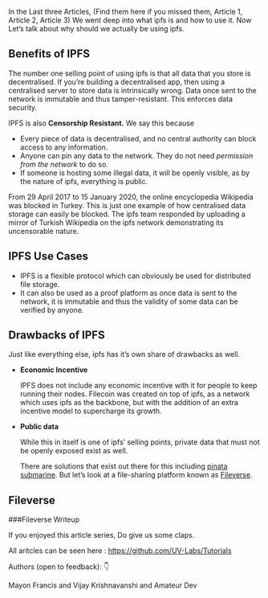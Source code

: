In the Last three Articles, (Find them here if you missed them, Article 1, Article 2, Article 3) We went deep into what ipfs is and how to use it. Now Let’s talk about why should we actually be using ipfs.

## Benefits of IPFS

The number one selling point of using ipfs is that all data that you store is decentralised. If you’re building a decentralised app, then using a centralised server to store data is intrinsically wrong. Data once sent to the network is immutable and thus tamper-resistant. This enforces data security.

IPFS is also **Censorship Resistant.** We say this because

- Every piece of data is decentralised, and no central authority can block access to any information.
- Anyone can pin any data to the network. They do not need *permission from the network* to do so.
- If someone is hosting some illegal data, it will be openly visible, as by the nature of ipfs, everything is public.

From 29 April 2017 to 15 January 2020, the online encyclopedia Wikipedia was blocked in Turkey. This is just one example of how centralised data storage can easily be blocked. The ipfs team responded by uploading a mirror of Turkish Wikipedia on the ipfs network demonstrating its uncensorable nature.

## IPFS Use Cases

- IPFS is a flexible protocol which can obviously be used for distributed file storage.
- It can also be used as a proof platform as once data is sent to the network, it is immutable and thus the validity of some data can be verified by anyone.

## Drawbacks of IPFS

Just like everything else, ipfs has it’s own share of drawbacks as well.

- **Economic Incentive**
    
    IPFS does not include any economic incentive with it for people to keep running their nodes. Filecoin was created on top of ipfs, as a network which uses ipfs as the backbone, but with the addition of an extra incentive model to supercharge its growth.
    
- **Public data**
    
    While this in itself is one of ipfs’ selling points, private data that must not be openly exposed exist as well.
    
    There are solutions that exist out there for this including [pinata submarine](https://www.pinata.cloud/blog/introducing-submarining-what-it-is-why-you-need-it). But let’s look at a file-sharing platform known as [Fileverse](https://fileverse.io/).
    

## Fileverse

###Fileverse Writeup


If you enjoyed this article series, Do give us some claps.

All aritcles can be seen here : https://github.com/UV-Labs/Tutorials

Authors (open to feedback): 👇

Mayon Francis and Vijay Krishnavanshi and Amateur Dev

